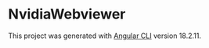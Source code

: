 # NvidiaWebviewer

This project was generated with [Angular CLI](https://github.com/angular/angular-cli) version 18.2.11.


